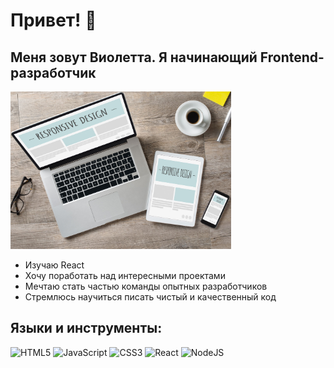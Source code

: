 # Привет! 👋
## Меня зовут Виолетта. Я начинающий Frontend-разработчик

<img src="img/1.jpg" width="70%">

- Изучаю React
- Хочу поработать над интересными проектами
- Мечтаю стать частью команды опытных разработчиков
- Стремлюсь научиться писать чистый и качественный код

## Языки и инструменты: 
![HTML5](https://img.shields.io/badge/html5-%23E34F26.svg?style=for-the-badge&logo=html5&logoColor=white)
![JavaScript](https://img.shields.io/badge/javascript-%23323330.svg?style=for-the-badge&logo=javascript&logoColor=%23F7DF1E)
![CSS3](https://img.shields.io/badge/css3-%231572B6.svg?style=for-the-badge&logo=css3&logoColor=white)
![React](https://img.shields.io/badge/react-%2320232a.svg?style=for-the-badge&logo=react&logoColor=%2361DAFB)
![NodeJS](https://img.shields.io/badge/node.js-6DA55F?style=for-the-badge&logo=node.js&logoColor=white)
